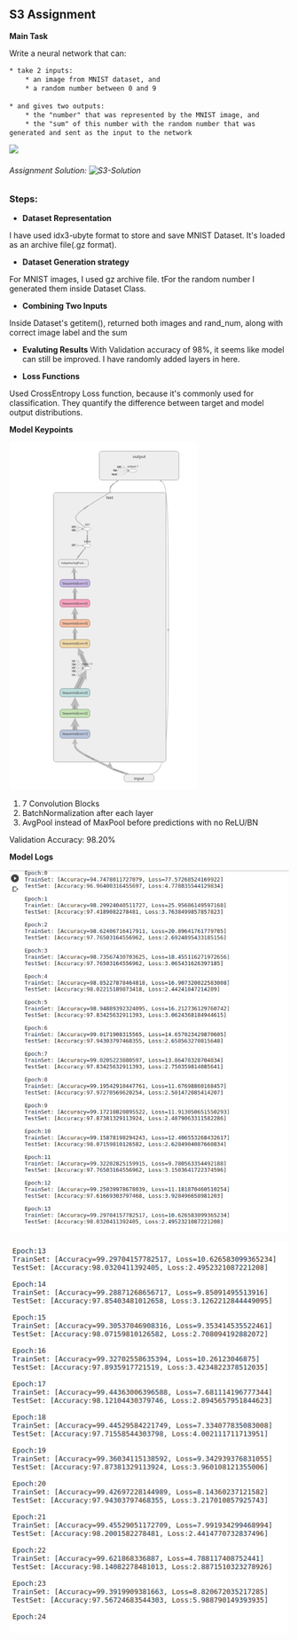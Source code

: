 ## S3 Assignment


**Main Task**

Write a neural network that can:

    * take 2 inputs:
        * an image from MNIST dataset, and
        * a random number between 0 and 9  
        
    * and gives two outputs:
        * the "number" that was represented by the MNIST image, and
        * the "sum" of this number with the random number that was generated and sent as the input to the network



![](https://tenor.com/S7pU.gif)



###### Assignment Solution: ![S3-Solution](https://github.com/Gilf641/EVA-6/blob/main/Assignments/S3/EVA6_S3.ipynb)



### Steps:

* **Dataset Representation**

I have used idx3-ubyte format to store and save MNIST Dataset. It's loaded as an archive file(.gz format). 

* **Dataset Generation strategy**

For MNIST images, I used gz archive file. tFor the random number I generated them inside Dataset Class.

* **Combining Two Inputs**

Inside Dataset's getitem(), returned both images and rand_num, along with correct image label and the sum


* **Evaluting Results**
With Validation accuracy of 98%, it seems like model can still be improved. I have randomly added layers in here.

* **Loss Functions**

Used CrossEntropy Loss function, because it's commonly used for classification. They quantify the difference between target and model output distributions.





**Model Keypoints**


![](https://github.com/Gilf641/EVA-6/blob/main/Assignments/S3/model.png)


1. 7 Convolution Blocks
2. BatchNormalization after each layer
3. AvgPool instead of MaxPool before predictions with no ReLU/BN

Validation Accuracy: 98.20% 



**Model Logs**

![](https://github.com/Gilf641/EVA-6/blob/main/Assignments/S3/logs1.png)

![](https://github.com/Gilf641/EVA-6/blob/main/Assignments/S3/logs2.png)

